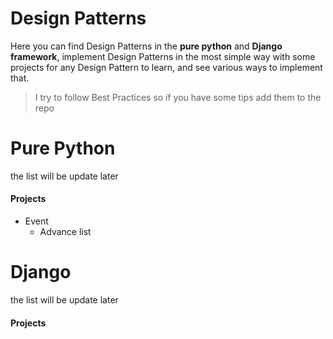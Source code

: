 # Design Patterns

Here you can find Design Patterns in the **pure python** and **Django framework**,
implement Design Patterns in the most simple way with some projects for any Design Pattern to learn, and see various ways to implement that.

> I try to follow Best Practices so if you have some tips add them to
> the repo

# Pure Python

the list will be update later

#### Projects

- Event
  - Advance list

# Django

the list will be update later

#### Projects
